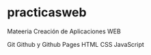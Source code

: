 # practicasweb

Mateeria Creación de Aplicaciones WEB



Git
Github y Github Pages
HTML
CSS
JavaScript
